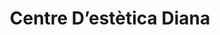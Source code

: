 ---
title: "Centre D’estètica Diana"
url: /la-selva-del-camp/centre-destetica-diana/
shop: peluquería
---